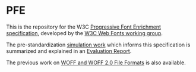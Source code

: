 # PFE
This is the repository for the W3C [Progressive Font Enrichment specification](https://w3c.github.io/PFE/Overview.html), developed by the [W3C Web Fonts working group](https://www.w3.org/Fonts/WG/).

The pre-standardization [simulation work](https://github.com/w3c/PFE-analysis) which informs this specification is summarized and explained in an [Evaluation Report](https://www.w3.org/TR/PFE-evaluation/). 

The previous work on [WOFF and WOFF 2.0 File Formats](https://github.com/w3c/woff) is also available.


